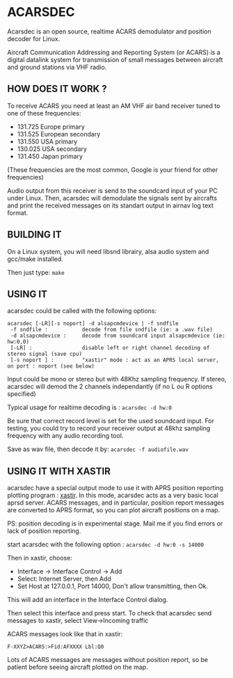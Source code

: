# ACARSDEC

Acarsdec is an open source, realtime  ACARS demodulator and position decoder for Linux.

Aircraft Communication Addressing and Reporting System (or ACARS) is a digital datalink system for transmission of small messages between aircraft and ground stations via VHF radio.

## HOW DOES IT WORK ?

To receive ACARS you need at least an AM VHF air band receiver tuned to one of these frequencies:

- 131.725	Europe primary
- 131.525	European secondary
- 131.550	USA primary
- 130.025	USA secondary
- 131.450 Japan primary

(These frequencies are the most common, Google is your friend for other frequencies)

Audio output from this receiver is send to the soundcard input of your PC under Linux.
Then, acarsdec will demodulate the signals sent by aircrafts and print the received messages on its standart output in airnav log text format.

## BUILDING IT
On a Linux system, you will need libsnd librairy, alsa audio system and gcc/make installed.

Then just type:
`make`

## USING IT
acarsdec could be called with the following options:
```
acarsdec [-LR][-s noport] -d alsapcmdevice | -f sndfile
 -f sndfile :           decode from file sndfile (ie: a .wav file)
 -d alsapcmdevice :     decode from soundcard input alsapcmdevice (ie: hw:0,0)
 [-LR] :                disable left or right channel decoding of stereo signal (save cpu)
 [-s noport ] :         "xastir" mode : act as an APRS local server, on port : noport (see below)
```

Input could be mono or stereo but with 48Khz sampling frequency.
If stereo, acarsdec will demod the 2 channels independantly (if no L ou R options specified)

Typical usage for realtime decoding is :
`acarsdec -d hw:0`

Be sure that correct record level is set for the used soundcard input.
For testing, you could try to record your receiver output at 48khz sampling frequency with any audio recording tool.

Save as wav file, then decode it by:
`acarsdec -f audiofile.wav`


## USING IT WITH XASTIR
acarsdec have a special output mode to use it with APRS position reporting plotting program : [xastir](www.xastir.org).
In this mode, acarsdec acts as a very basic local aprsd server.
ACARS messages, and in particular, position report messages are converted to APRS format, so you can plot aircraft positions on a map.

PS: position decoding is in experimental stage. Mail me if you find errors or lack of position reporting.

start acarsdec with the following option :
`acarsdec -d hw:0 -s 14000`

Then in xastir, choose: 
- Interface → Interface Control → Add
- Select: Internet Server, then Add
- Set Host at 127.0.0.1, Port 14000, Don't allow transmitting, then Ok.

This will add an interface in the Interface Control dialog.

Then select this interface and press start.
To check that acarsdec send messages to xastir, select View→Incoming traffic

ACARS messages look like that in xastir:
```
F-XXYZ>ACARS:>Fid:AFXXXX Lbl:Q0
```

Lots of ACARS messages are messages without position report, so be patient before seeing aircraft plotted on the map.
